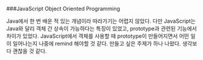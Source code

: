###JavaScript Object Oriented Programming   
   
   Java에서 한 번 배운 적 있는 개념이라 따라가기는 어렵지 않았다.
   다만 JavaScript는 Java와 달리 객체 간 상속이 가능하다는 특징이 있었고, prototype과 관련된 기능에서 차이가 있었다.
   JavaScript에서 객체를 사용할 때 prototype이 만들어지면서 어떤 일이 일어나는지 나중에 remind 해야할 것 같다.
   만들고 싶은 주제가 하나 나왔다. 생각보다 괜찮을 것 같다.
